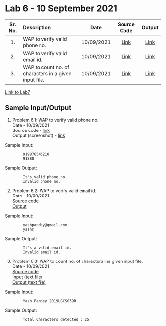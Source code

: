 # Lab 6 - 10 September 2021

| Sr. No. | Description | Date | Source Code | Output |
| :--: | :---- | :--: | :--: | :--: |
| 1. | WAP to verify valid phone no. | 10/09/2021  | [Link](./valid_phone/valid_phone.l)  | [Link](./valid_phone/output.png)
| 2. | WAP to verify valid email id. | 10/09/2021  | [Link](./valid_email/valid_email.l)  | [Link](./valid_email/output.png)
| 3. | WAP to count no. of characters in a given input file. | 10/09/2021  | [Link](./char_no/char_no.l)  | [Link](./char_no/output.txt)

[Link to Lab7](../Lab7)

## Sample Input/Output

1. Problem 6.1: WAP to verify valid phone no.<br>
       Date - 10/09/2021<br>
       Source code - [link](./valid_phone/valid_phone.l)<br>
       Output (screenshot) - [link](./valid_phone/output.png) <br>

Sample Input:
```
        919876543210
        91888
```

Sample Output:
```
        It's valid phone no.
        Invalid phone no.
```

2. Problem 6.2: WAP to verify valid email id.<br>
       Date - 10/09/2021<br>
       [Source code](./valid_email/valid_email.l)<br>
       [Output](./valid_email/output.png) <br>

Sample Input:
```
        yashpandey@gmail.com
        yash@
```

Sample Output:
```
        It's a valid email id.
        Invalid email id.
```

3. Problem 6.3: WAP to count no. of characters ina given input file.<br>
       Date - 10/09/2021<br>
       [Source code](./char_no/char_no.l)<br>
       [Input (text file)](./char_no/input.txt) <br>
       [Output (text file)](./char_no/output.txt) <br>

Sample Input:
```
        Yash Pandey 2019UGCS039R
```

Sample Output:
```
        Total Characters detected : 25
```